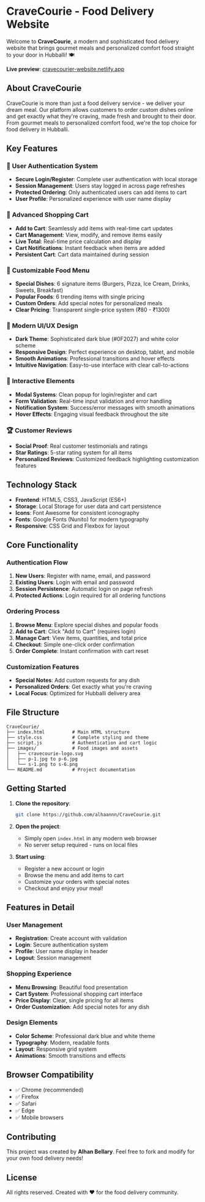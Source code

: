 # CraveCourie - Food Delivery Website

Welcome to **CraveCourie**, a modern and sophisticated food delivery website that brings gourmet meals and personalized comfort food straight to your door in Hubballi! 🍽️

**Live preview**: [cravecourier-website.netlify.app](https://cravecourier-website.netlify.app/)

## About CraveCourie

CraveCourie is more than just a food delivery service - we deliver your dream meal. Our platform allows customers to order custom dishes online and get exactly what they're craving, made fresh and brought to their door. From gourmet meals to personalized comfort food, we're the top choice for food delivery in Hubballi.

## Key Features

### 🔐 **User Authentication System**
- **Secure Login/Register**: Complete user authentication with local storage
- **Session Management**: Users stay logged in across page refreshes
- **Protected Ordering**: Only authenticated users can add items to cart
- **User Profile**: Personalized experience with user name display

### 🛒 **Advanced Shopping Cart**
- **Add to Cart**: Seamlessly add items with real-time cart updates
- **Cart Management**: View, modify, and remove items easily
- **Live Total**: Real-time price calculation and display
- **Cart Notifications**: Instant feedback when items are added
- **Persistent Cart**: Cart data maintained during session

### 🍕 **Customizable Food Menu**
- **Special Dishes**: 6 signature items (Burgers, Pizza, Ice Cream, Drinks, Sweets, Breakfast)
- **Popular Foods**: 6 trending items with single pricing
- **Custom Orders**: Add special notes for personalized meals
- **Clear Pricing**: Transparent single-price system (₹80 - ₹1300)

### 🎨 **Modern UI/UX Design**
- **Dark Theme**: Sophisticated dark blue (#0F2027) and white color scheme
- **Responsive Design**: Perfect experience on desktop, tablet, and mobile
- **Smooth Animations**: Professional transitions and hover effects
- **Intuitive Navigation**: Easy-to-use interface with clear call-to-actions

### 📱 **Interactive Elements**
- **Modal Systems**: Clean popup for login/register and cart
- **Form Validation**: Real-time input validation and error handling
- **Notification System**: Success/error messages with smooth animations
- **Hover Effects**: Engaging visual feedback throughout the site

### 🏆 **Customer Reviews**
- **Social Proof**: Real customer testimonials and ratings
- **Star Ratings**: 5-star rating system for all items
- **Personalized Reviews**: Customized feedback highlighting customization features

## Technology Stack

- **Frontend**: HTML5, CSS3, JavaScript (ES6+)
- **Storage**: Local Storage for user data and cart persistence
- **Icons**: Font Awesome for consistent iconography
- **Fonts**: Google Fonts (Nunito) for modern typography
- **Responsive**: CSS Grid and Flexbox for layout

## Core Functionality

### Authentication Flow
1. **New Users**: Register with name, email, and password
2. **Existing Users**: Login with email and password
3. **Session Persistence**: Automatic login on page refresh
4. **Protected Actions**: Login required for all ordering functions

### Ordering Process
1. **Browse Menu**: Explore special dishes and popular foods
2. **Add to Cart**: Click "Add to Cart" (requires login)
3. **Manage Cart**: View items, quantities, and total price
4. **Checkout**: Simple one-click order confirmation
5. **Order Complete**: Instant confirmation with cart reset

### Customization Features
- **Special Notes**: Add custom requests for any dish
- **Personalized Orders**: Get exactly what you're craving
- **Local Focus**: Optimized for Hubballi delivery area

## File Structure

```
CraveCourie/
├── index.html          # Main HTML structure
├── style.css           # Complete styling and theme
├── script.js           # Authentication and cart logic
├── images/             # Food images and assets
│   ├── cravecourie-logo.svg
│   ├── p-1.jpg to p-6.jpg
│   └── s-1.png to s-6.png
└── README.md           # Project documentation
```

## Getting Started

1. **Clone the repository**:
   ```bash
   git clone https://github.com/alhaannn/CraveCourie.git
   ```

2. **Open the project**:
   - Simply open `index.html` in any modern web browser
   - No server setup required - runs on local files

3. **Start using**:
   - Register a new account or login
   - Browse the menu and add items to cart
   - Customize your orders with special notes
   - Checkout and enjoy your meal!

## Features in Detail

### User Management
- **Registration**: Create account with validation
- **Login**: Secure authentication system
- **Profile**: User name display in header
- **Logout**: Session management

### Shopping Experience
- **Menu Browsing**: Beautiful food presentation
- **Cart System**: Professional shopping cart interface
- **Price Display**: Clear, single pricing for all items
- **Order Customization**: Add special notes for any dish

### Design Elements
- **Color Scheme**: Professional dark blue and white theme
- **Typography**: Modern, readable fonts
- **Layout**: Responsive grid system
- **Animations**: Smooth transitions and effects

## Browser Compatibility

- ✅ Chrome (recommended)
- ✅ Firefox
- ✅ Safari
- ✅ Edge
- ✅ Mobile browsers

## Contributing

This project was created by **Alhan Bellary**. Feel free to fork and modify for your own food delivery needs!

## License

All rights reserved. Created with ❤️ for the food delivery community.
